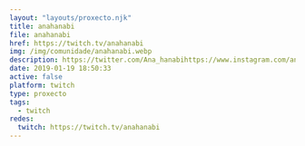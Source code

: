 ```yaml
---
layout: "layouts/proxecto.njk"
title: anahanabi
file: anahanabi
href: https://twitch.tv/anahanabi
img: /img/comunidade/anahanabi.webp
description: https://twitter.com/Ana_hanabihttps://www.instagram.com/anahanabiii/
date: 2019-01-19 18:50:33
active: false
platform: twitch
type: proxecto
tags:
  - twitch
redes:
  twitch: https://twitch.tv/anahanabi
---
```


